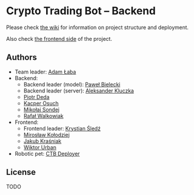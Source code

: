 # Crypto Trading Bot – Backend

Please check [the wiki](https://github.com/PZ-CTB/ctb-backend/wiki) for information on project structure and deployment.

Also check [the frontend side](https://github.com/PZ-CTB/ctb-frontend) of the project.

## Authors
- Team leader: [Adam Łaba](https://github.com/unlvy)
- Backend:
  - Backend leader (model): [Paweł Bielecki](https://github.com/pawel2000pl)
  - Backend leader (server): [Aleksander Kluczka](https://github.com/vis4rd)
  - [Piotr Deda](https://github.com/PiotrDeda)
  - [Kacper Osuch](https://github.com/uNBEx)
  - [Mikołaj Sondej](https://github.com/mik-sondej)
  - [Rafał Walkowiak](https://github.com/rafalw99)
- Frontend:
  - Frontend leader: [Krystian Śledź](https://github.com/krystiansledz)
  - [Mirosław Kołodziej](https://github.com/mirek0707)
  - [Jakub Kraśniak](https://github.com/sakor88)
  - [Wiktor Urban](https://github.com/BlabberMobsterYeast)
- Robotic pet: [CTB Deployer](https://github.com/CTB-Deployer)

## License
TODO
